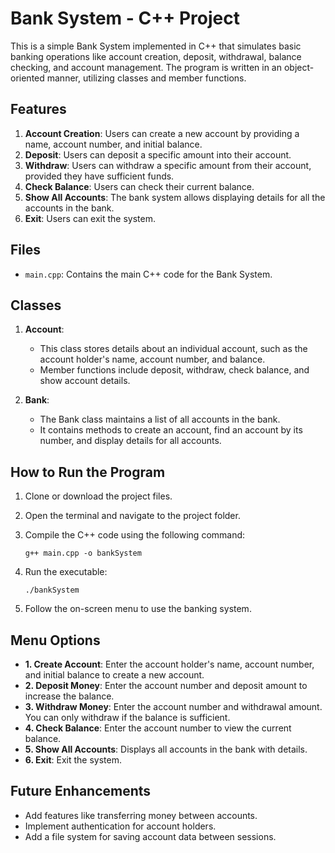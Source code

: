 # Bank System - C++ Project

This is a simple Bank System implemented in C++ that simulates basic banking operations like account creation, deposit, withdrawal, balance checking, and account management. The program is written in an object-oriented manner, utilizing classes and member functions.

## Features

1. **Account Creation**: Users can create a new account by providing a name, account number, and initial balance.
2. **Deposit**: Users can deposit a specific amount into their account.
3. **Withdraw**: Users can withdraw a specific amount from their account, provided they have sufficient funds.
4. **Check Balance**: Users can check their current balance.
5. **Show All Accounts**: The bank system allows displaying details for all the accounts in the bank.
6. **Exit**: Users can exit the system.

## Files

- `main.cpp`: Contains the main C++ code for the Bank System.

## Classes

1. **Account**:
    - This class stores details about an individual account, such as the account holder's name, account number, and balance.
    - Member functions include deposit, withdraw, check balance, and show account details.

2. **Bank**:
    - The Bank class maintains a list of all accounts in the bank.
    - It contains methods to create an account, find an account by its number, and display details for all accounts.

## How to Run the Program

1. Clone or download the project files.
2. Open the terminal and navigate to the project folder.
3. Compile the C++ code using the following command:

    ```
    g++ main.cpp -o bankSystem
    ```

4. Run the executable:

    ```
    ./bankSystem
    ```

5. Follow the on-screen menu to use the banking system.

## Menu Options

- **1. Create Account**: Enter the account holder's name, account number, and initial balance to create a new account.
- **2. Deposit Money**: Enter the account number and deposit amount to increase the balance.
- **3. Withdraw Money**: Enter the account number and withdrawal amount. You can only withdraw if the balance is sufficient.
- **4. Check Balance**: Enter the account number to view the current balance.
- **5. Show All Accounts**: Displays all accounts in the bank with details.
- **6. Exit**: Exit the system.

## Future Enhancements

- Add features like transferring money between accounts.
- Implement authentication for account holders.
- Add a file system for saving account data between sessions.
